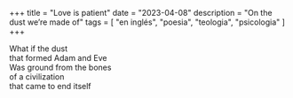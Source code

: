 +++
title = "Love is patient"
date = "2023-04-08"
description = "On the dust we’re made of"
tags = [
    "en inglés", "poesia", "teologia", "psicologia"
]
+++

What if the dust  
that formed Adam and Eve  
Was ground from the bones  
of a civilization  
that came to end itself
